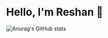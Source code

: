 # Hello, I'm Reshan 👋

![Anurag's GitHub stats](https://github-readme-stats.vercel.app/api?username=ReshanCSX&show_icons=true&theme=dark&text_color=16a085&title_color=2ecc71 )


<!---
ReshanCSX/ReshanCSX is a ✨ special ✨ repository because its `README.md` (this file) appears on your GitHub profile.
You can click the Preview link to take a look at your changes.
--->
